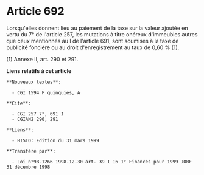 # Article 692

Lorsqu'elles donnent lieu au paiement de la taxe sur la valeur ajoutée en vertu du 7° de l'article 257, les mutations à titre
onéreux d'immeubles autres que ceux mentionnés au I de l'article 691, sont soumises à la taxe de publicité foncière ou au
droit d'enregistrement au taux de 0,60 % (1).

(1) Annexe II, art. 290 et 291.

**Liens relatifs à cet article**

	**Nouveaux textes**:

	  - CGI 1594 F quinquies, A

	**Cite**:

	  - CGI 257 7°, 691 I
	  - CGIAN2 290, 291

	**Liens**:

	  - HISTO: Edition du 31 mars 1999

	**Transféré par**:

	  - Loi n°98-1266 1998-12-30 art. 39 I 16 1° Finances pour 1999 JORF 31 décembre 1998
